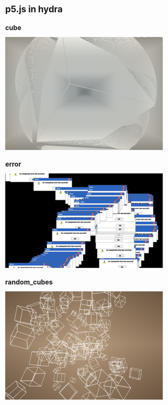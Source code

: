 # p5.js in hydra

## cube
![cube](../example_pics/cube.png)

## error
![error](../example_pics/error.png)

## random_cubes
![random_cubes](../example_pics/random_cubes.png)
